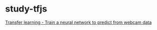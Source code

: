 # study-tfjs


[Transfer learning - Train a neural network to predict from webcam data](https://js.tensorflow.org/tutorials/webcam-transfer-learning.html)
